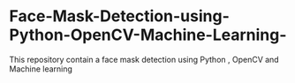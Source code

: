 # Face-Mask-Detection-using-Python-OpenCV-Machine-Learning-
This repository contain a face mask detection using Python , OpenCV and Machine learning
